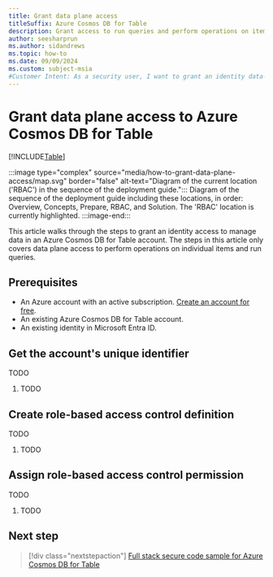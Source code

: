 ```yaml
---
title: Grant data plane access
titleSuffix: Azure Cosmos DB for Table
description: Grant access to run queries and perform operations on items using role-based access control, Microsoft Entra, and Azure Cosmos DB for Table.
author: seesharprun
ms.author: sidandrews
ms.topic: how-to
ms.date: 09/09/2024
ms.custom: subject-msia
#Customer Intent: As a security user, I want to grant an identity data-plane access to Azure Cosmos DB for Table, so that my developer team can use the SDK of their choice with minimal code change.
---
```


# Grant data plane access to Azure Cosmos DB for Table

[!INCLUDE[Table](../../includes/appliesto-table.md)]

:::image type="complex" source="media/how-to-grant-data-plane-access/map.svg" border="false" alt-text="Diagram of the current location ('RBAC') in the sequence of the deployment guide.":::
Diagram of the sequence of the deployment guide including these locations, in order: Overview, Concepts, Prepare, RBAC, and Solution. The 'RBAC' location is currently highlighted.
:::image-end:::

This article walks through the steps to grant an identity access to manage data in an Azure Cosmos DB for Table account. The steps in this article only covers data plane access to perform operations on individual items and run queries.

## Prerequisites

- An Azure account with an active subscription. [Create an account for free](https://azure.microsoft.com/free/?WT.mc_id=A261C142F).
- An existing Azure Cosmos DB for Table account.
- An existing identity in Microsoft Entra ID.

## Get the account's unique identifier

TODO

1. TODO

## Create role-based access control definition

TODO

1. TODO

## Assign role-based access control permission

TODO

1. TODO

## Next step

> [!div class="nextstepaction"]
> [Full stack secure code sample for Azure Cosmos DB for Table](/samples/azure-samples/cosmos-db-table-role-based-access-control/template/)
